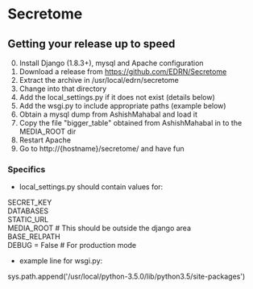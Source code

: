 # Secretome

## Getting your release up to speed

0. Install Django (1.8.3+), mysql and Apache configuration
1. Download a release from https://github.com/EDRN/Secretome
2. Extract the archive in /usr/local/edrn/secretome
3. Change into that directory
4. Add the local_settings.py if it does not exist (details below)
5. Add the wsgi.py to include appropriate paths (example below)
6. Obtain a mysql dump from AshishMahabal and load it
7. Copy the file "bigger_table" obtained from AshishMahabal in to the MEDIA_ROOT dir
8. Restart Apache
9. Go to http://{hostname}/secretome/ and have fun

### Specifics

- local_settings.py should contain values for:

SECRET_KEY  
DATABASES  
STATIC_URL  
MEDIA_ROOT	# This should be outside the django area  
BASE_RELPATH  
DEBUG = False	# For production mode  

- example line for wsgi.py:

sys.path.append('/usr/local/python-3.5.0/lib/python3.5/site-packages')

